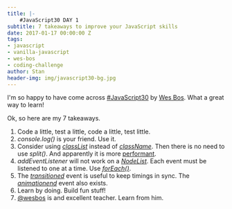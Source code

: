 ```yaml
---
title: |-
    #JavaScript30 DAY 1
subtitle: 7 takeaways to improve your JavaScript skills 
date: 2017-01-17 00:00:00 Z
tags:
- javascript
- vanilla-javascript
- wes-bos
- coding-challenge
author: Stan
header-img: img/javascript30-bg.jpg
---
```


I'm so happy to have come across <a href="https://javascript30.com/" target="_blank">#JavaScript30</a> by <a href="http://wesbos.com/">Wes Bos</a>. What a great way to learn!

Ok, so here are my 7 takeaways.

1. Code a little, test a little, code a little, test little.
2. *console.log()* is your friend. Use it.
3. Consider using <a href="https://developer.mozilla.org/en-US/docs/Web/API/Element/classList" target="_blank">*classList*</a> instead of <a href="https://developer.mozilla.org/en-US/docs/Web/API/Element/className" target="_blank">*className*</a>. Then there is no need to use *split()*. And apparently it is more <a href="https://jsperf.com/classlist-firstclass-vs-classname-firstclass">performant</a>.
4. *addEventListener* will not work on a <a href="(https://developer.mozilla.org/en-US/docs/Web/API/NodeList">*NodeList*</a>. Each event must be listened to one at a time. Use <a href="https://developer.mozilla.org/en-US/docs/Web/JavaScript/Reference/Global_Objects/Array/forEach">*forEach()*</a>.
5. The <a href="https://developer.mozilla.org/en-US/docs/Web/Events/transitionend">*transitioned*</a> event is useful to keep timings in sync. The <a href="https://developer.mozilla.org/en-US/docs/Web/Events/animationend">*animationend*</a> event also exists.
6. Learn by doing. Build fun stuff!
7. <a href="https://twitter.com/wesbos">@wesbos</a> is and excellent teacher. Learn from him.